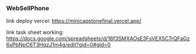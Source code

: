 ### WebSellPhone
link deploy vercel: https://minicapstonefinal.vercel.app/

link task sheet working: https://docs.google.com/spreadsheets/d/16f3SMXAOsE3FsVEX5C7rQFaGz6xPbNpC6T3HqzJ1m4g/edit?gid=0#gid=0
